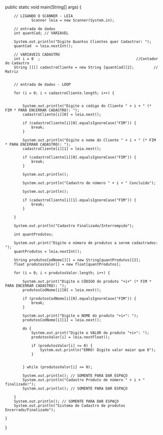 





public static void main(String[] args) {

		
		// LIGANDO O SCANNER - LEIA
				Scanner leia = new Scanner(System.in);
		
		// entrada de dados
		int quantCad; // VARIAVEL
		
		System.out.println("Digite Quantos Clientes quer Cadastrar: ");
		quantCad  = leia.nextInt();	
		
		// VARIAVEIS CADASTRO
		int i = 0  ;                    						//Contador do Cadastro
		String [][] cadastroCliente = new String [quantCad][2]; 		// Matriz
		

		// entrada de dados - LOOP
						
		for (i = 0; i < cadastroCliente.length; i++) {
			
			
			System.out.println("Digite o código do Cliente " + i + " (* FIM * PARA ENCERRAR CADASTRO): ");
			cadastroCliente[i][0] = leia.next();
			
			if (cadastroCliente[i][0].equalsIgnoreCase("FIM")) {
				break;
			}
			
			System.out.println("Digite o nome do Cliente " + i + " (* FIM * PARA ENCERRAR CADASTRO): ");
			cadastroCliente[i][1] = leia.next();
		
			if (cadastroCliente[i][0].equalsIgnoreCase("FIM")) {
				break;
			}
			
			System.out.println();
			
			System.out.println("Cadastro de número " + i + " Concluído");
			
			System.out.println();
			
			if (cadastroCliente[i][1].equalsIgnoreCase("FIM")) {
				break;
			}

		}
		
		System.out.println("Cadastro Finalizado/Interrompido");	

		int quantProdutos; 
		
		System.out.print("Digite o número de produtos a serem cadastrados: ");
		quantProdutos = leia.nextInt();
		
		String produtosCodNome[][] = new String[quantProdutos][2];
		float produtosValor[] = new float[quantProdutos];
		
		for (i = 0; i < produtosValor.length; i++) {
			
			System.out.print("Digite o CÓDIGO do produto "+i+" (* FIM * PARA ENCERRAR CADASTRO): ");
			produtosCodNome[i][0] = leia.next();
			
			if (produtosCodNome[i][0].equalsIgnoreCase("FIM")) {
				break;
			}
			
			System.out.print("Digite o NOME do produto "+i+": ");
			produtosCodNome[i][1] = leia.next();
					
			do {
				System.out.print("Digite o VALOR do produto "+i+": ");
				produtosValor[i] = leia.nextFloat();
					
				if (produtosValor[i] <= 0) {
					System.out.println("ERRO! Digite valor maior que 0");
				} 
			
				
			} while (produtosValor[i] <= 0);
		
			System.out.println(); // SOMENTE PARA DAR ESPAÇO
			System.out.println("Cadastro Produto de número " + i + " finalizado!");
			System.out.println(); // SOMENTE PARA DAR ESPAÇO
			
		} 
		System.out.println(); // SOMENTE PARA DAR ESPAÇO
		System.out.println("Sistema de Cadastro de produtos Encerrado/Finalizado");
		
	}

}

